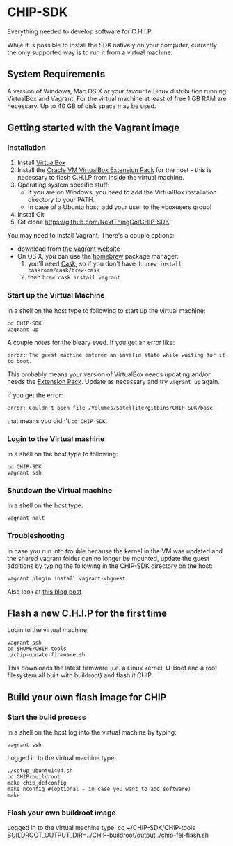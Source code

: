 # CHIP-SDK
Everything needed to develop software for C.H.I.P.

While it is possible to install the SDK natively on your computer, currently the only supported way is to run it from a virtual machine.

## System Requirements
A version of Windows, Mac OS X or your favourite Linux distribution running VirtualBox and Vagrant.
For the virtual machine at least of free 1 GB RAM are necessary.
Up to 40 GB of disk space may be used.

## Getting started with the Vagrant image

### Installation

1. Install [VirtualBox](https://www.virtualbox.org/wiki/Downloads)
2. Install the [Oracle VM VirtualBox Extension Pack](https://www.virtualbox.org/wiki/Downloads) for the host - this is necessary to flash C.H.I.P from inside the virtual machine.
3. Operating system specific stuff:
   - If you are on Windows, you need to add the VirtualBox installation directory to your PATH.
   - In case of a Ubuntu host: add your user to the vboxusers group!
4. Install Git
4. Git clone https://github.com/NextThingCo/CHIP-SDK

You may need to install Vagrant. There's a couple options: 

* download from [the Vagrant website](https://www.vagrantup.com/downloads.html)
* On OS X, you can use the [homebrew](http://brew.sh) package manager: 
    1. you'll need [Cask](http://caskroom.io), so if you don't have it: `brew install caskroom/cask/brew-cask`
    2. then `brew cask install vagrant`

### Start up the Virtual Machine

In a shell on the host type to following to start up the virtual machine:

    cd CHIP-SDK
    vagrant up

A couple notes for the bleary eyed. If you get an error like:

    error: The guest machine entered an invalid state while waiting for it to boot.

This probably means your version of VirtualBox needs updating and/or needs the [Extension Pack](https://www.virtualbox.org/wiki/Downloads). Update as necessary and try `vagrant up` again.

If you get the error:

    error: Couldn't open file /Volumes/Satellite/gitbins/CHIP-SDK/base
    
that means you didn't `cd CHIP-SDK`.

### Login to the Virtual mashine

In a shell on the host type to following:

    cd CHIP-SDK
    vagrant ssh

### Shutdown the Virtual machine
In a shell on the host type:

    vagrant halt

### Troubleshooting
In case you run into trouble because the kernel in the VM was updated and the shared vagrant folder can no longer be mounted, update the guest additions by typing the following in the CHIP-SDK directory on the host:

    vagrant plugin install vagrant-vbguest

Also look at [this blog post](http://kvz.io/blog/2013/01/16/vagrant-tip-keep-virtualbox-guest-additions-in-sync/)


## Flash a new C.H.I.P for the first time

Login to the virtual machine:

    vagrant ssh
    cd $HOME/CHIP-tools
    ./chip-update-firmware.sh

This downloads the latest firmware (i.e. a Linux kernel, U-Boot and a root filesystem all built with buildroot) and flash it CHIP.

## Build your own flash image for CHIP

### Start the build process
In a shell on the host log into the virtual machine by typing:

    vagrant ssh

Logged in to the virtual machine type:

    ./setup_ubuntu1404.sh
    cd CHIP-buildroot
    make chip_defconfig
    make nconfig #(optional - in case you want to add software)
    make

### Flash your own buildroot image

Logged in to the virtual machine type:
    cd ~/CHIP-SDK/CHIP-tools
    BUILDROOT_OUTPUT_DIR=../CHIP-buildroot/output ./chip-fel-flash.sh

